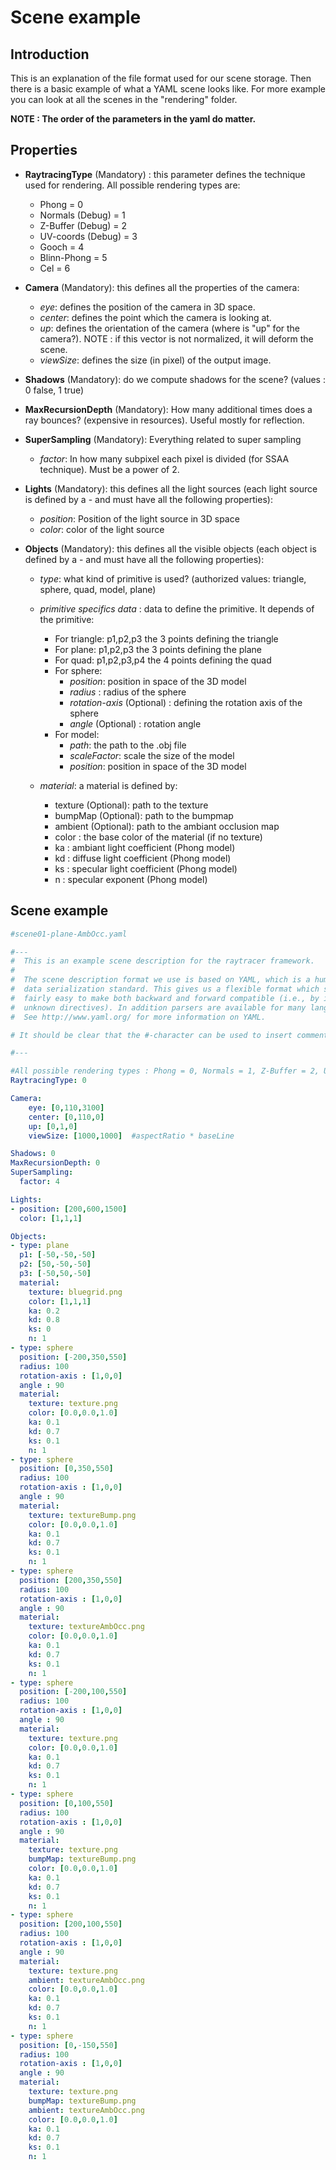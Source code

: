 # Scene example
## Introduction
This is an explanation of the file format used for our scene storage. Then there is a basic example of what a YAML scene looks like. For more example you can look at all the scenes in the "rendering" folder.

**NOTE : The order of the parameters in the yaml do matter.**

## Properties
- **RaytracingType** (Mandatory) : this parameter defines the technique used for rendering. All possible rendering types are:
    * Phong = 0
    * Normals (Debug) = 1
    * Z-Buffer (Debug) = 2
    * UV-coords (Debug) = 3
    * Gooch = 4
    * Blinn-Phong = 5
    * Cel = 6

- **Camera** (Mandatory): this defines all the properties of the camera:
   * *eye*: defines the position of the camera in 3D space.
   * *center*: defines the point which the camera is looking at.
   * *up*: defines the orientation of the camera (where is "up" for the camera?). NOTE : if this vector is not normalized, it will deform the scene.
   * *viewSize*: defines the size (in pixel) of the output image.

- **Shadows** (Mandatory): do we compute shadows for the scene? (values : 0 false, 1 true)

- **MaxRecursionDepth** (Mandatory): How many additional times does a ray bounces? (expensive in resources). Useful mostly for reflection.

- **SuperSampling** (Mandatory): Everything related to super sampling
    * *factor*: In how many subpixel each pixel is divided (for SSAA technique). Must be a power of 2.

- **Lights** (Mandatory): this defines all the light sources (each light source is defined by a - and must have all the following properties):
   * *position*: Position of the light source in 3D space
   * *color*: color of the light source

- **Objects** (Mandatory): this defines all the visible objects (each object is defined by a - and must have all the following properties):
    * *type*: what kind of primitive is used? (authorized values: triangle, sphere, quad, model, plane)
    * *primitive specifics data* : data to define the primitive. It depends of the primitive:
        * For triangle: p1,p2,p3 the 3 points defining the triangle
        * For plane:  p1,p2,p3 the 3 points defining the plane
        * For quad:  p1,p2,p3,p4 the 4 points defining the quad
        * For sphere: 
            * *position*: position in space of the 3D model
            * *radius* : radius of the sphere
            * *rotation-axis* (Optional) : defining the rotation axis of the sphere
            * *angle* (Optional) : rotation angle
        * For model: 
            * *path*: the path to the .obj file
            * *scaleFactor*: scale the size of the model
            * *position*: position in space of the 3D model

    * *material*: a material is defined by:
       * texture (Optional): path to the texture
       * bumpMap (Optional): path to the bumpmap
       * ambient (Optional): path to the ambiant occlusion map
       * color : the base color of the material (if no texture)
       * ka : ambiant light coefficient (Phong model)
       * kd : diffuse light coefficient (Phong model)
       * ks : specular light coefficient (Phong model)
       * n : specular exponent (Phong model)

## Scene example
```yaml
#scene01-plane-AmbOcc.yaml

#---
#  This is an example scene description for the raytracer framework.
#
#  The scene description format we use is based on YAML, which is a human friendly 
#  data serialization standard. This gives us a flexible format which should be
#  fairly easy to make both backward and forward compatible (i.e., by ignoring
#  unknown directives). In addition parsers are available for many languages.
#  See http://www.yaml.org/ for more information on YAML.

# It should be clear that the #-character can be used to insert comments.

#---

#All possible rendering types : Phong = 0, Normals = 1, Z-Buffer = 2, UV-coords = 3, Gooch = 4, Blinn-Phong = 5, Cel = 6
RaytracingType: 0

Camera:
    eye: [0,110,3100]
    center: [0,110,0]
    up: [0,1,0]
    viewSize: [1000,1000]  #aspectRatio * baseLine 

Shadows: 0
MaxRecursionDepth: 0
SuperSampling:
  factor: 4

Lights:
- position: [200,600,1500]
  color: [1,1,1]

Objects:
- type: plane
  p1: [-50,-50,-50]
  p2: [50,-50,-50]
  p3: [-50,50,-50]
  material:
    texture: bluegrid.png
    color: [1,1,1]
    ka: 0.2
    kd: 0.8
    ks: 0
    n: 1
- type: sphere
  position: [-200,350,550]
  radius: 100
  rotation-axis : [1,0,0]
  angle : 90
  material:
    texture: texture.png
    color: [0.0,0.0,1.0]
    ka: 0.1
    kd: 0.7
    ks: 0.1
    n: 1
- type: sphere
  position: [0,350,550]
  radius: 100
  rotation-axis : [1,0,0]
  angle : 90
  material:
    texture: textureBump.png
    color: [0.0,0.0,1.0]
    ka: 0.1
    kd: 0.7
    ks: 0.1
    n: 1
- type: sphere
  position: [200,350,550]
  radius: 100
  rotation-axis : [1,0,0]
  angle : 90
  material:
    texture: textureAmbOcc.png
    color: [0.0,0.0,1.0]
    ka: 0.1
    kd: 0.7
    ks: 0.1
    n: 1
- type: sphere
  position: [-200,100,550]
  radius: 100
  rotation-axis : [1,0,0]
  angle : 90
  material:
    texture: texture.png
    color: [0.0,0.0,1.0]
    ka: 0.1
    kd: 0.7
    ks: 0.1
    n: 1
- type: sphere
  position: [0,100,550]
  radius: 100
  rotation-axis : [1,0,0]
  angle : 90
  material:
    texture: texture.png
    bumpMap: textureBump.png
    color: [0.0,0.0,1.0]
    ka: 0.1
    kd: 0.7
    ks: 0.1
    n: 1
- type: sphere
  position: [200,100,550]
  radius: 100
  rotation-axis : [1,0,0]
  angle : 90
  material:
    texture: texture.png
    ambient: textureAmbOcc.png
    color: [0.0,0.0,1.0]
    ka: 0.1
    kd: 0.7
    ks: 0.1
    n: 1
- type: sphere
  position: [0,-150,550]
  radius: 100
  rotation-axis : [1,0,0]
  angle : 90
  material:
    texture: texture.png
    bumpMap: textureBump.png
    ambient: textureAmbOcc.png
    color: [0.0,0.0,1.0]
    ka: 0.1
    kd: 0.7
    ks: 0.1
    n: 1
```

